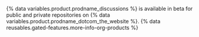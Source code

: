 {% data variables.product.prodname_discussions %} is available in beta for public and private repositories on {% data variables.product.prodname_dotcom_the_website %}. {% data reusables.gated-features.more-info-org-products %}
